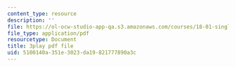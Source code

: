 ```yaml
---
content_type: resource
description: ''
file: https://ol-ocw-studio-app-qa.s3.amazonaws.com/courses/18-01-single-variable-calculus-fall-2006/5100140a351e3023da19821777890a3c_Bv9kVDcj7yo.pdf
file_type: application/pdf
resourcetype: Document
title: 3play pdf file
uid: 5100140a-351e-3023-da19-821777890a3c
---
```

